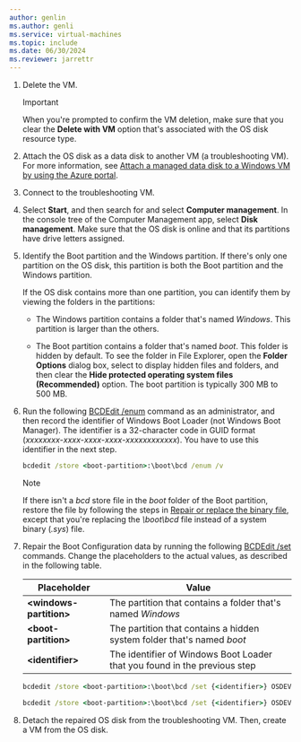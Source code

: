 ```yaml
---
author: genlin
ms.author: genli
ms.service: virtual-machines
ms.topic: include
ms.date: 06/30/2024
ms.reviewer: jarrettr
---
```

1. Delete the VM.

   > [!IMPORTANT]
   > When you're prompted to confirm the VM deletion, make sure that you clear the **Delete with VM** option that's associated with the OS disk resource type.

1. Attach the OS disk as a data disk to another VM (a troubleshooting VM). For more information, see [Attach a managed data disk to a Windows VM by using the Azure portal](/azure/virtual-machines/windows/attach-managed-disk-portal).

1. Connect to the troubleshooting VM.

1. Select **Start**, and then search for and select **Computer management**. In the console tree of the Computer Management app, select **Disk management**. Make sure that the OS disk is online and that its partitions have drive letters assigned.

1. Identify the Boot partition and the Windows partition. If there's only one partition on the OS disk, this partition is both the Boot partition and the Windows partition.

   If the OS disk contains more than one partition, you can identify them by viewing the folders in the partitions:

   - The Windows partition contains a folder that's named *Windows*. This partition is larger than the others.

   - The Boot partition contains a folder that's named *boot*. This folder is hidden by default. To see the folder in File Explorer, open the **Folder Options** dialog box, select to display hidden files and folders, and then clear the **Hide protected operating system files (Recommended)** option. The boot partition is typically 300 MB to 500 MB.

1. Run the following [BCDEdit /enum](/windows-hardware/drivers/devtest/bcdedit--enum) command as an administrator, and then record the identifier of Windows Boot Loader (not Windows Boot Manager). The identifier is a 32-character code in GUID format (*xxxxxxxx*-*xxxx*-*xxxx*-*xxxx*-*xxxxxxxxxxxx*). You have to use this identifier in the next step.

   ```cmd
   bcdedit /store <boot-partition>:\boot\bcd /enum /v
   ```

   > [!NOTE]
   > If there isn't a *bcd* store file in the *boot* folder of the Boot partition, restore the file by following the steps in [Repair or replace the binary file](../../azure/virtual-machines/windows/boot-error-0xc0000098.md#step-2-repair-or-replace-the-binary-file), except that you're replacing the *\\boot\\bcd* file instead of a system binary (*.sys*) file.

1. Repair the Boot Configuration data by running the following [BCDEdit /set](/windows-hardware/drivers/devtest/bcdedit--set) commands. Change the placeholders to the actual values, as described in the following table.

   | Placeholder              | Value                                                                     |
   |--------------------------|---------------------------------------------------------------------------|
   | **\<windows-partition>** | The partition that contains a folder that's named *Windows*               |
   | **\<boot-partition>**    | The partition that contains a hidden system folder that's named *boot*    |
   | **\<identifier>**        | The identifier of Windows Boot Loader that you found in the previous step |

   ```cmd
   bcdedit /store <boot-partition>:\boot\bcd /set {<identifier>} OSDEVICE BOOT
   ```

   ```cmd
   bcdedit /store <boot-partition>:\boot\bcd /set {<identifier>} OSDEVICE partition=<windows-partition>:
   ```

1. Detach the repaired OS disk from the troubleshooting VM. Then, create a VM from the OS disk.
